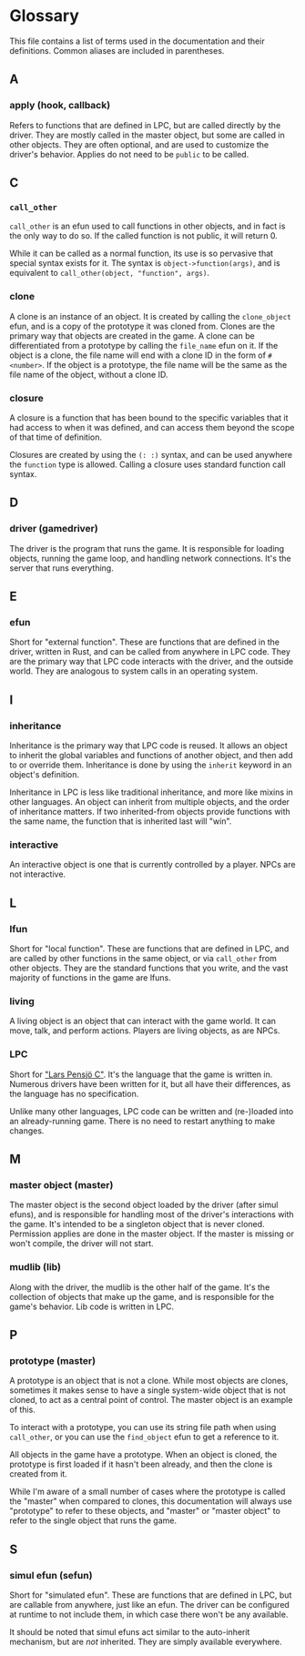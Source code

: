 # Glossary

This file contains a list of terms used in the documentation and their definitions.
Common aliases are included in parentheses.

## A

### apply (hook, callback)

Refers to functions that are defined in LPC, but are called directly by the driver. 
They are mostly called in the master object, but some are called in other objects.
They are often optional, and are used to customize the driver's behavior.
Applies do not need to be `public` to be called.

## C

### `call_other`

`call_other` is an efun used to call functions in other objects, and in fact is the only
way to do so. If the called function is not public, it will return 0.

While it can be called as a normal function, its use is so pervasive that 
special syntax exists for it. The syntax is `object->function(args)`, 
and is equivalent to `call_other(object, "function", args)`.

### clone

A clone is an instance of an object. It is created by calling the `clone_object` efun,
and is a copy of the prototype it was cloned from. Clones are the primary way that objects
are created in the game. A clone can be differentiated from a prototype by calling the
`file_name` efun on it. If the object is a clone, the file name will end with a clone ID
in the form of `#<number>`. If the object is a prototype, the file name will be the same
as the file name of the object, without a clone ID.

### closure

A closure is a function that has been bound to the specific variables that it had
access to when it was defined, and can access them beyond the scope of that
time of definition.

Closures are created by using the `(: :)` syntax, and can be used anywhere 
the `function` type is allowed. Calling a closure uses standard function call syntax.

## D

### driver (gamedriver)

The driver is the program that runs the game. It is responsible for loading
objects, running the game loop, and handling network connections. It's the server
that runs everything.

## E

### efun

Short for "external function". These are functions that are defined in the driver,
written in Rust, and can be called from anywhere in LPC code. They are the primary way
that LPC code interacts with the driver, and the outside world. They are analogous
to system calls in an operating system.

## I

### inheritance

Inheritance is the primary way that LPC code is reused. It allows an object to
inherit the global variables and functions of another object, and then add to or
override them. Inheritance is done by using the `inherit` keyword in an object's
definition.

Inheritance in LPC is less like traditional inheritance, and more like mixins in
other languages. An object can inherit from multiple objects, and the order of
inheritance matters. If two inherited-from objects provide functions with the
same name, the function that is inherited last will "win".

### interactive

An interactive object is one that is currently controlled by a player. NPCs
are not interactive.

## L

### lfun

Short for "local function". These are functions that are defined in LPC, and are
called by other functions in the same object, or via `call_other` from other
objects. They are the standard functions that you write, and the vast majority of
functions in the game are lfuns.

### living

A living object is an object that can interact with the game world. It can move,
talk, and perform actions. Players are living objects, as are NPCs.

### LPC

Short for ["Lars Pensjö C"](https://en.wikipedia.org/wiki/LPMud).
It's the language that the game is written in. Numerous drivers have been
written for it, but all have their differences, as the language has no
specification.

Unlike many other languages, LPC code can be written and (re-)loaded into an
already-running game. There is no need to restart anything to make changes.

## M

### master object (master)

The master object is the second object loaded by the driver (after simul efuns),
and is responsible for handling most of the driver's interactions with the game.
It's intended to be a singleton object that is never cloned. Permission applies
are done in the master object.
If the master is missing or won't compile, the driver will not start.

### mudlib (lib)

Along with the driver, the mudlib is the other half of the game. It's the
collection of objects that make up the game, and is responsible for the
game's behavior. Lib code is written in LPC.

## P

### prototype (master)

A prototype is an object that is not a clone. While most objects are clones,
sometimes it makes sense to have a single system-wide object that is not cloned,
to act as a central point of control. The master object is an example of this.

To interact with a prototype, you can use its string file path when using
`call_other`, or you can use the `find_object` efun to get a reference to it.

All objects in the game have a prototype. When an object is cloned, the prototype
is first loaded if it hasn't been already, and then the clone is created from it.

While I'm aware of a small number of cases where the prototype is called the "master"
when compared to clones, this documentation will always use "prototype" to refer to
these objects, and "master" or "master object" to refer to the single object that
runs the game.

## S

### simul efun (sefun)

Short for "simulated efun". These are functions that are defined in LPC, but are
callable from anywhere, just like an efun. The driver can be configured at runtime
to not include them, in which case there won't be any available.

It should be noted that simul efuns act similar to the auto-inherit mechanism, but
are _not_ inherited. They are simply available everywhere.
